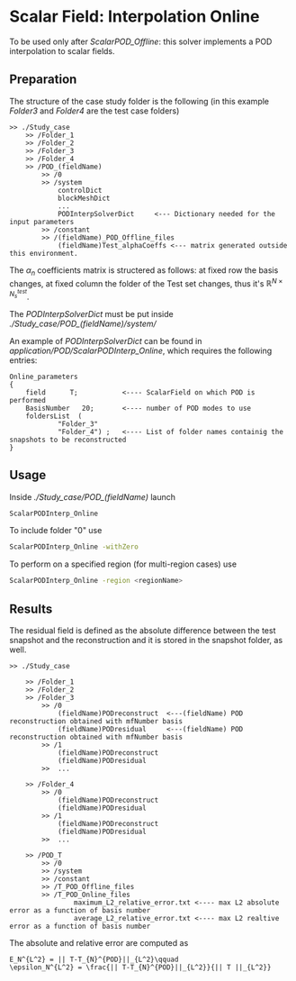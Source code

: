 # Scalar Field: Interpolation Online

To be used only after *ScalarPOD_Offline*: this solver implements a POD interpolation to scalar fields.

 
## Preparation
 
The structure of the case study folder is the following (in this example *Folder3* and *Folder4* are the test case folders)

```
>> ./Study_case
	>> /Folder_1  			
	>> /Folder_2
	>> /Folder_3  			
	>> /Folder_4		
	>> /POD_(fieldName)
		>> /0		        		
		>> /system		
			controlDict
			blockMeshDict
			...
			PODInterpSolverDict		<--- Dictionary needed for the input parameters	
		>> /constant
		>> /(fieldName)_POD_Offline_files
			(fieldName)Test_alphaCoeffs	<--- matrix generated outside this environment. 
```

The $\alpha_n$ coefficients matrix is structered as follows: at fixed row the basis changes, at fixed column the folder of the Test set changes, thus it's $\mathbb{R}^{N\times N_s^{test}}$.
			

The *PODInterpSolverDict* must be put inside *./Study_case/POD_(fieldName)/system/*

An example of *PODInterpSolverDict* can be found in *application/POD/ScalarPODInterp_Online*, which requires the following entries:

```
Online_parameters
{
	field      T;			<---- ScalarField on which POD is performed 
	BasisNumber   20;		<---- number of POD modes to use
	foldersList  ( 
			"Folder_3" 
			"Folder_4") ;	<---- List of folder names containig the snapshots to be reconstructed
}
```


## Usage

Inside *./Study_case/POD_(fieldName)* launch 
```bash
ScalarPODInterp_Online
```
To include folder "0" use 
```bash
ScalarPODInterp_Online -withZero
```
To perform on a specified region (for multi-region cases) use 
```bash
ScalarPODInterp_Online -region <regionName>
```

## Results

The residual field is defined as the absolute difference between the test snapshot and the reconstruction and it is stored in the snapshot folder, as well.

```
>> ./Study_case

	>> /Folder_1  		  		
	>> /Folder_2
	>> /Folder_3
		>> /0
			(fieldName)PODreconstruct  <---(fieldName) POD reconstruction obtained with mfNumber basis
			(fieldName)PODresidual     <---(fieldName) POD reconstruction obtained with mfNumber basis
		>> /1	
			(fieldName)PODreconstruct
			(fieldName)PODresidual
		>>  ...			
				
	>> /Folder_4
		>> /0
			(fieldName)PODreconstruct 
			(fieldName)PODresidual
		>> /1	
			(fieldName)PODreconstruct
			(fieldName)PODresidual
		>>  ...		
			
	>> /POD_T		
		>> /0		        				
		>> /system			
		>> /constant
		>> /T_POD_Offline_files
		>> /T_POD_Online_files
				maximum_L2_relative_error.txt <---- max L2 absolute error as a function of basis number
				average_L2_relative_error.txt <---- max L2 realtive error as a function of basis number
```


The absolute and relative error are computed as
```{math}
E_N^{L^2} = || T-T_{N}^{POD}||_{L^2}\qquad 
\epsilon_N^{L^2} = \frac{|| T-T_{N}^{POD}||_{L^2}}{|| T ||_{L^2}}
```